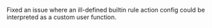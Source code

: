 Fixed an issue where an ill-defined builtin rule action config could be interpreted as a custom user function.
